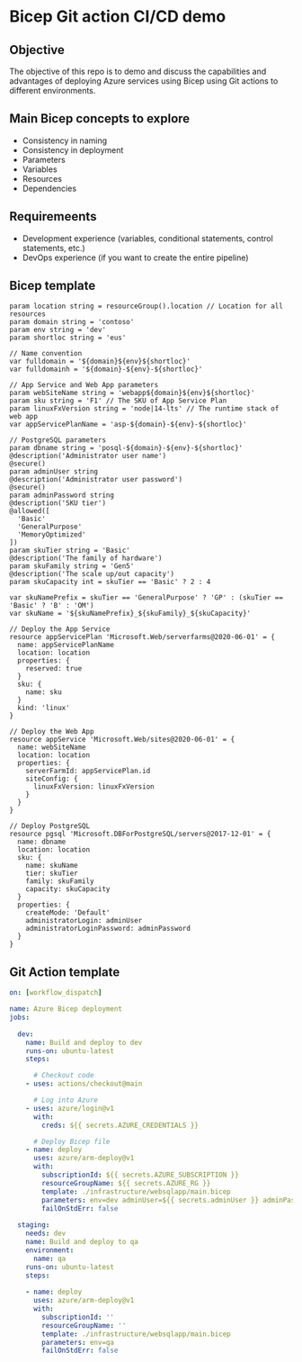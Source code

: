 # Bicep Git action CI/CD demo

## Objective

The objective of this repo is to demo and discuss the capabilities and advantages of deploying Azure services using Bicep using Git actions to different environments.

## Main Bicep concepts to explore

- Consistency in naming
- Consistency in deployment
- Parameters
- Variables
- Resources
- Dependencies

## Requiremeents

- Development experience (variables, conditional statements, control statements, etc.)
- DevOps experience (if you want to create the entire pipeline)

## Bicep template

```bicep
param location string = resourceGroup().location // Location for all resources
param domain string = 'contoso'
param env string = 'dev'
param shortloc string = 'eus'

// Name convention
var fulldomain = '${domain}${env}${shortloc}'
var fulldomainh = '${domain}-${env}-${shortloc}'

// App Service and Web App parameters
param webSiteName string = 'webapp${domain}${env}${shortloc}'
param sku string = 'F1' // The SKU of App Service Plan
param linuxFxVersion string = 'node|14-lts' // The runtime stack of web app
var appServicePlanName = 'asp-${domain}-${env}-${shortloc}'

// PostgreSQL parameters
param dbname string = 'posql-${domain}-${env}-${shortloc}'
@description('Administrator user name')
@secure()
param adminUser string
@description('Administrator user password')
@secure()
param adminPassword string
@description('SKU tier')
@allowed([
  'Basic'
  'GeneralPurpose'
  'MemoryOptimized'
])
param skuTier string = 'Basic'
@description('The family of hardware')
param skuFamily string = 'Gen5'
@description('The scale up/out capacity')
param skuCapacity int = skuTier == 'Basic' ? 2 : 4

var skuNamePrefix = skuTier == 'GeneralPurpose' ? 'GP' : (skuTier == 'Basic' ? 'B' : 'OM')
var skuName = '${skuNamePrefix}_${skuFamily}_${skuCapacity}'

// Deploy the App Service
resource appServicePlan 'Microsoft.Web/serverfarms@2020-06-01' = {
  name: appServicePlanName
  location: location
  properties: {
    reserved: true
  }
  sku: {
    name: sku
  }
  kind: 'linux'
}

// Deploy the Web App
resource appService 'Microsoft.Web/sites@2020-06-01' = {
  name: webSiteName
  location: location
  properties: {
    serverFarmId: appServicePlan.id
    siteConfig: {
      linuxFxVersion: linuxFxVersion
    }
  }
}

// Deploy PostgreSQL
resource pgsql 'Microsoft.DBForPostgreSQL/servers@2017-12-01' = {
  name: dbname
  location: location
  sku: {
    name: skuName
    tier: skuTier
    family: skuFamily
    capacity: skuCapacity
  }
  properties: {
    createMode: 'Default'
    administratorLogin: adminUser
    administratorLoginPassword: adminPassword
  }
}
```


## Git Action template

```yaml
on: [workflow_dispatch]

name: Azure Bicep deployment
jobs:
  
  dev:
    name: Build and deploy to dev
    runs-on: ubuntu-latest
    steps:

      # Checkout code
    - uses: actions/checkout@main

      # Log into Azure
    - uses: azure/login@v1
      with:
        creds: ${{ secrets.AZURE_CREDENTIALS }}

      # Deploy Bicep file
    - name: deploy
      uses: azure/arm-deploy@v1
      with:
        subscriptionId: ${{ secrets.AZURE_SUBSCRIPTION }}        
        resourceGroupName: ${{ secrets.AZURE_RG }}
        template: ./infrastructure/websqlapp/main.bicep
        parameters: env=dev adminUser=${{ secrets.adminUser }} adminPassword=${{ secrets.adminPassword }}
        failOnStdErr: false
        
  staging:
    needs: dev
    name: Build and deploy to qa
    environment:
      name: qa      
    runs-on: ubuntu-latest
    steps:
    
    - name: deploy
      uses: azure/arm-deploy@v1
      with:
        subscriptionId: ''        
        resourceGroupName: ''
        template: ./infrastructure/websqlapp/main.bicep
        parameters: env=qa
        failOnStdErr: false
```
